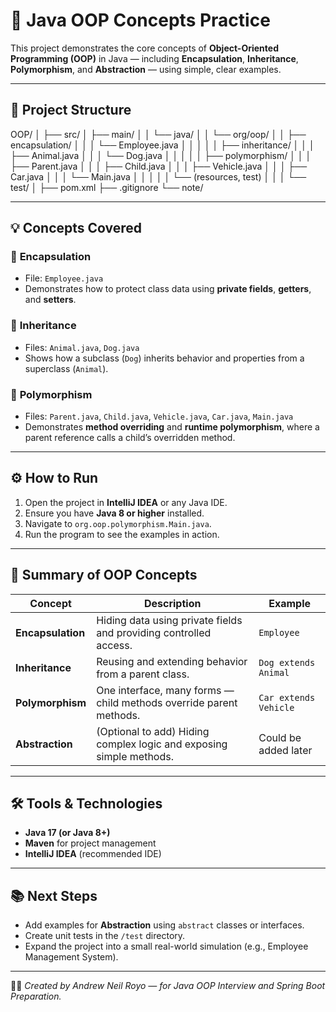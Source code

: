 # 🧠 Java OOP Concepts Practice

This project demonstrates the core concepts of **Object-Oriented Programming (OOP)** in Java — including **Encapsulation**, **Inheritance**, **Polymorphism**, and **Abstraction** — using simple, clear examples.

---

## 📁 Project Structure

OOP/
│
├── src/
│ ├── main/
│ │ └── java/
│ │ └── org/oop/
│ │ ├── encapsulation/
│ │ │ └── Employee.java
│ │ │
│ │ ├── inheritance/
│ │ │ ├── Animal.java
│ │ │ └── Dog.java
│ │ │
│ │ ├── polymorphism/
│ │ │ ├── Parent.java
│ │ │ ├── Child.java
│ │ │ ├── Vehicle.java
│ │ │ ├── Car.java
│ │ │ └── Main.java
│ │ │
│ │ └── (resources, test)
│ │
│ └── test/
│
├── pom.xml
├── .gitignore
└── note/

---

## 💡 Concepts Covered

### 🧩 **Encapsulation**
- File: `Employee.java`  
- Demonstrates how to protect class data using **private fields**, **getters**, and **setters**.

### 🧬 **Inheritance**
- Files: `Animal.java`, `Dog.java`  
- Shows how a subclass (`Dog`) inherits behavior and properties from a superclass (`Animal`).

### 🔁 **Polymorphism**
- Files: `Parent.java`, `Child.java`, `Vehicle.java`, `Car.java`, `Main.java`  
- Demonstrates **method overriding** and **runtime polymorphism**, where a parent reference calls a child’s overridden method.

---

## ⚙️ How to Run
1. Open the project in **IntelliJ IDEA** or any Java IDE.
2. Ensure you have **Java 8 or higher** installed.
3. Navigate to `org.oop.polymorphism.Main.java`.
4. Run the program to see the examples in action.

---

## 🧠 Summary of OOP Concepts

| Concept | Description | Example |
|----------|--------------|----------|
| **Encapsulation** | Hiding data using private fields and providing controlled access. | `Employee` |
| **Inheritance** | Reusing and extending behavior from a parent class. | `Dog extends Animal` |
| **Polymorphism** | One interface, many forms — child methods override parent methods. | `Car extends Vehicle` |
| **Abstraction** | (Optional to add) Hiding complex logic and exposing simple methods. | Could be added later |

---

## 🛠️ Tools & Technologies
- **Java 17 (or Java 8+)**
- **Maven** for project management
- **IntelliJ IDEA** (recommended IDE)

---

## 📚 Next Steps
- Add examples for **Abstraction** using `abstract` classes or interfaces.
- Create unit tests in the `/test` directory.
- Expand the project into a small real-world simulation (e.g., Employee Management System).

---

👨‍💻 *Created by Andrew Neil Royo — for Java OOP Interview and Spring Boot Preparation.*
